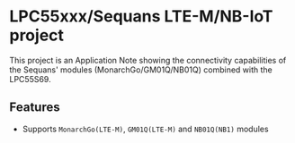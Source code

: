 # LPC55xxx/Sequans LTE-M/NB-IoT project

This project is an Application Note showing the connectivity capabilities of the Sequans' modules (MonarchGo/GM01Q/NB01Q) combined with the LPC55S69.

## Features

- Supports `MonarchGo(LTE-M)`, `GM01Q(LTE-M)` and `NB01Q(NB1)` modules
